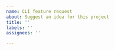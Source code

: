 ```yaml
---
name: CLI feature request
about: Suggest an idea for this project
title: ''
labels: ''
assignees: ''

---
```

